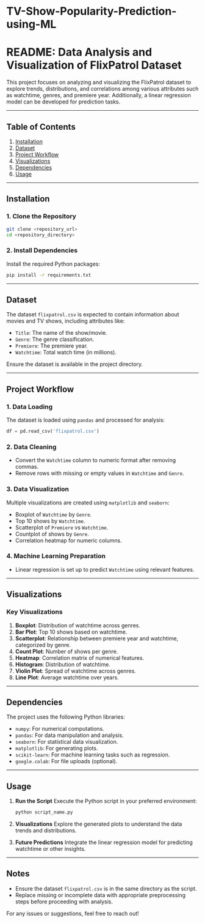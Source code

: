 # TV-Show-Popularity-Prediction-using-ML

# README: Data Analysis and Visualization of FlixPatrol Dataset

This project focuses on analyzing and visualizing the FlixPatrol dataset to explore trends, distributions, and correlations among various attributes such as watchtime, genres, and premiere year. Additionally, a linear regression model can be developed for prediction tasks.

---

## **Table of Contents**
1. [Installation](#installation)
2. [Dataset](#dataset)
3. [Project Workflow](#project-workflow)
4. [Visualizations](#visualizations)
5. [Dependencies](#dependencies)
6. [Usage](#usage)

---

## **Installation**

### **1. Clone the Repository**
```bash
git clone <repository_url>
cd <repository_directory>
```

### **2. Install Dependencies**
Install the required Python packages:
```bash
pip install -r requirements.txt
```

---

## **Dataset**

The dataset `flixpatrol.csv` is expected to contain information about movies and TV shows, including attributes like:
- `Title`: The name of the show/movie.
- `Genre`: The genre classification.
- `Premiere`: The premiere year.
- `Watchtime`: Total watch time (in millions).

Ensure the dataset is available in the project directory.

---

## **Project Workflow**

### **1. Data Loading**
The dataset is loaded using `pandas` and processed for analysis:
```python
df = pd.read_csv('flixpatrol.csv')
```

### **2. Data Cleaning**
- Convert the `Watchtime` column to numeric format after removing commas.
- Remove rows with missing or empty values in `Watchtime` and `Genre`.

### **3. Data Visualization**
Multiple visualizations are created using `matplotlib` and `seaborn`:
- Boxplot of `Watchtime` by `Genre`.
- Top 10 shows by `Watchtime`.
- Scatterplot of `Premiere` vs `Watchtime`.
- Countplot of shows by `Genre`.
- Correlation heatmap for numeric columns.

### **4. Machine Learning Preparation**
- Linear regression is set up to predict `Watchtime` using relevant features.

---

## **Visualizations**

### **Key Visualizations**
1. **Boxplot**: Distribution of watchtime across genres.
2. **Bar Plot**: Top 10 shows based on watchtime.
3. **Scatterplot**: Relationship between premiere year and watchtime, categorized by genre.
4. **Count Plot**: Number of shows per genre.
5. **Heatmap**: Correlation matrix of numerical features.
6. **Histogram**: Distribution of watchtime.
7. **Violin Plot**: Spread of watchtime across genres.
8. **Line Plot**: Average watchtime over years.

---

## **Dependencies**

The project uses the following Python libraries:
- `numpy`: For numerical computations.
- `pandas`: For data manipulation and analysis.
- `seaborn`: For statistical data visualization.
- `matplotlib`: For generating plots.
- `scikit-learn`: For machine learning tasks such as regression.
- `google.colab`: For file uploads (optional).

---

## **Usage**

1. **Run the Script**
   Execute the Python script in your preferred environment:
   ```bash
   python script_name.py
   ```

2. **Visualizations**
   Explore the generated plots to understand the data trends and distributions.

3. **Future Predictions**
   Integrate the linear regression model for predicting watchtime or other insights.

---

## **Notes**
- Ensure the dataset `flixpatrol.csv` is in the same directory as the script.
- Replace missing or incomplete data with appropriate preprocessing steps before proceeding with analysis.

For any issues or suggestions, feel free to reach out!
